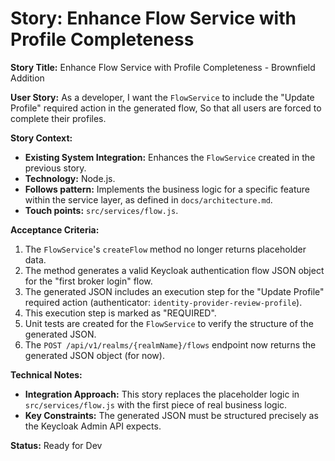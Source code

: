 # Story: Enhance Flow Service with Profile Completeness

**Story Title:** Enhance Flow Service with Profile Completeness - Brownfield Addition

**User Story:**
As a developer,
I want the `FlowService` to include the "Update Profile" required action in the generated flow,
So that all users are forced to complete their profiles.

**Story Context:**
*   **Existing System Integration:** Enhances the `FlowService` created in the previous story.
*   **Technology:** Node.js.
*   **Follows pattern:** Implements the business logic for a specific feature within the service layer, as defined in `docs/architecture.md`.
*   **Touch points:** `src/services/flow.js`.

**Acceptance Criteria:**
1.  The `FlowService`'s `createFlow` method no longer returns placeholder data.
2.  The method generates a valid Keycloak authentication flow JSON object for the "first broker login" flow.
3.  The generated JSON includes an execution step for the "Update Profile" required action (authenticator: `identity-provider-review-profile`).
4.  This execution step is marked as "REQUIRED".
5.  Unit tests are created for the `FlowService` to verify the structure of the generated JSON.
6.  The `POST /api/v1/realms/{realmName}/flows` endpoint now returns the generated JSON object (for now).

**Technical Notes:**
*   **Integration Approach:** This story replaces the placeholder logic in `src/services/flow.js` with the first piece of real business logic.
*   **Key Constraints:** The generated JSON must be structured precisely as the Keycloak Admin API expects.

**Status:** Ready for Dev
